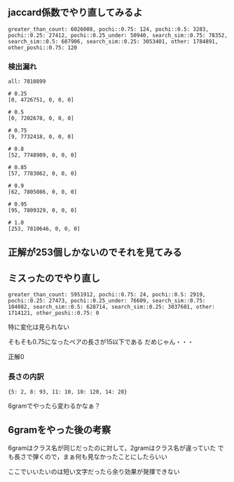 ## jaccard係数でやり直してみるよ


```
greater_than_count: 6026008, pochi::0.75: 124, pochi::0.5: 3283, pochi::0.25: 27412, pochi::0.25_under: 50940, search_sim::0.75: 78352, search_sim::0.5: 607906, search_sim::0.25: 3053401, other: 1784891, other_poshi::0.75: 120
```

### 検出漏れ


```
all: 7810899

# 0.25
[0, 4726751, 0, 0, 0]

# 0.5
[0, 7202678, 0, 0, 0]

# 0.75
[9, 7732418, 0, 0, 0]

# 0.8
[52, 7748909, 0, 0, 0]

# 0.85
[57, 7783062, 0, 0, 0]

# 0.9
[62, 7805086, 0, 0, 0]

# 0.95
[95, 7809329, 0, 0, 0]

# 1.0
[253, 7810646, 0, 0, 0]
```

## 正解が253個しかないのでそれを見てみる


## ミスったのでやり直し

```
greater_than_count: 5951912, pochi::0.75: 24, pochi::0.5: 2919, pochi::0.25: 27473, pochi::0.25_under: 76609, search_sim::0.75: 104082, search_sim::0.5: 628714, search_sim::0.25: 3037601, other: 1714121, other_poshi::0.75: 0
```

特に変化は見られない

そもそも0.75になったペアの長さが15以下である
だめじゃん・・・

正解0

### 長さの内訳
```
{5: 2, 8: 93, 11: 10, 10: 120, 14: 28}
```

6gramでやったら変わるかなぁ？

## 6gramをやった後の考察

6gramはクラス名が同じだったのに対して，2gramはクラス名が違っていた
でも長さで弾くので，まぁ何も見なかったことにしたらいい

ここでいいたいのは短い文字だったら余り効果が発揮できない
